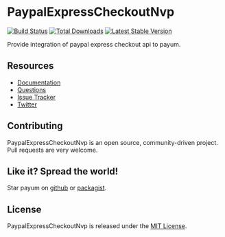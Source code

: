 # PaypalExpressCheckoutNvp 
[![Build Status](https://travis-ci.org/Payum/PaypalExpressCheckoutNvp.png?branch=master)](https://travis-ci.org/Payum/PaypalExpressCheckoutNvp) [![Total Downloads](https://poser.pugx.org/payum/paypal-express-checkout-nvp/d/total.png)](https://packagist.org/packages/payum/paypal-express-checkout-nvp) [![Latest Stable Version](https://poser.pugx.org/payum/paypal-express-checkout-nvp/version.png)](https://packagist.org/packages/payum/paypal-express-checkout-nvp)

Provide integration of paypal express checkout api to payum.

## Resources

* [Documentation](http://payum.forma-dev.com/documentation#PaypalExpressCheckoutNvp)
* [Questions](http://stackoverflow.com/questions/tagged/payum)
* [Issue Tracker](https://github.com/Payum/Payum/issues)
* [Twitter](https://twitter.com/payumphp)

## Contributing

PaypalExpressCheckoutNvp is an open source, community-driven project. Pull requests are very welcome.

## Like it? Spread the world!

Star payum on [github](https://github.com/Payum/PaypalExpressCheckoutNvp) or [packagist](https://packagist.org/packages/payum/paypal-express-checkout-nvp).

## License

PaypalExpressCheckoutNvp is released under the [MIT License](LICENSE).
